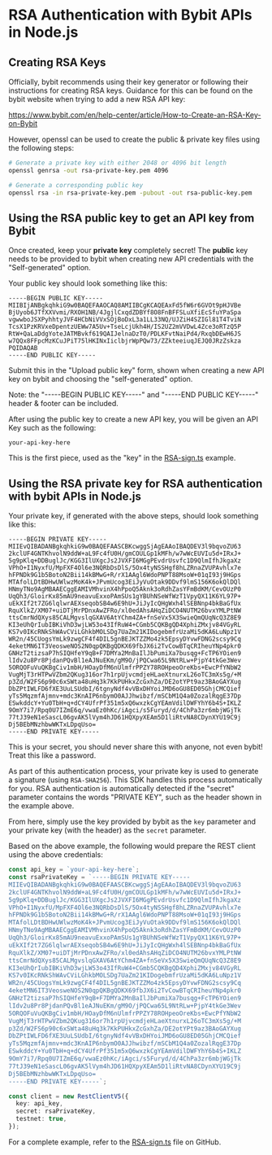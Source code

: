 # RSA Authentication with Bybit APIs in Node.js

## Creating RSA Keys

Officially, bybit recommends using their key generator or following their instructions for creating RSA keys. Guidance for this can be found on the bybit website when trying to add a new RSA API key:

https://www.bybit.com/en/help-center/article/How-to-Create-an-RSA-Key-on-Bybit

However, openssl can be used to create the public & private key files using the following steps:

```bash
# Generate a private key with either 2048 or 4096 bit length
openssl genrsa -out rsa-private-key.pem 4096

# Generate a corresponding public key
openssl rsa -in rsa-private-key.pem -pubout -out rsa-public-key.pem
```

## Using the RSA public key to get an API key from Bybit

Once created, keep your **private key** completely secret! The **public** key needs to be provided to bybit when creating new API credentials with the "Self-generated" option.

Your public key should look something like this:

```pem
-----BEGIN PUBLIC KEY-----
MIIBIjANBgkqhkiG9w0BAQEFAAOCAQ8AMIIBCgKCAQEAxFd5fW6r6GVOt9pHJVBe
BjUyob6JTfXXVvmi/RXOH1NB/4JgjlCxqdZDBYf8O8FnBFFSLuXfiEcSfuYPaSpa
vgwwboJSXPyhhtyJVF4HCbNiVVxSOjBoDxL3a1LL33NQ/UJZiH4SZIGl81T4TviN
TcsX1PzKRVxeDpentzUEWw7A5Uv+TseLcjUkh4H/IS2UZ2mVVDwL4Zce3oRTzQ5P
RtW+QaLaDdgYoteJATMBvkf619QAIJelnaDzT0/PDLKFvtNaiPd4/RxqbDEwH6JS
w7QQx8FFpcMzKCuJPiT75lHKINxIiclbjrWpPQw73/ZZkteeiuqJEJQ0JRzZskza
PQIDAQAB
-----END PUBLIC KEY-----
```

Submit this in the "Upload public key" form, shown when creating a new API key on bybit and choosing the "self-generated" option.

Note: the "-----BEGIN PUBLIC KEY-----" and "-----END PUBLIC KEY-----" header & footer can be included.

After using the public key to create a new API key, you will be given an API Key such as the following:

```
your-api-key-here
```

This is the first piece, used as the "key" in the [RSA-sign.ts](./RSA-sign.ts) example.

## Using the RSA private key for RSA authentication with bybit APIs in Node.js

Your private key, if generated with the above steps, should look something like this:

```pem
-----BEGIN PRIVATE KEY-----
MIIEvQIBADANBgkqhkiG9w0BAQEFAASCBKcwggSjAgEAAoIBAQDEV3l9bqvoZU63
2kclUF4GNTKhvolN9ddW+aL9Fc4fU0H/gmCOULGp1kMFh/w7wWcEUVIu5d+IRxJ+
5g9pKlq+DDBuglJc/KGG3IlUXgcJs2JVXFI6MGgPEvdrUsvfc1D9QlmIfhJkgaXz
VPhO+I1NyxfU/MpFXF4Ol6e3NQRbDsDlS/5Ox4tyNSSHgf8hLZRnaZVUPAvhlx7e
hFPNDk9G1b5BotoN2Bii14kBMwG+R/rX1AAgl6WdoPNPT88MsoW+01qI93j9HGps
MTAfolLDtBDHwUWlwzMoK4k+JPvmUcog3EiJyVuOtak9DDvf9lmS156K6okQlDQl
HNmyTNo9AgMBAAECggEAMIVMhvinX4hPpoQ5Aknk3oRdhZasYFmBdKM/CevOUzP0
UqQh3/GloirKx85mAU9neavuExxoPAmSUs1gYBUhNSeWfWzT1VpyQX11K6YL97P+
uEkXIf2t7ZG6lqlwrAEXseqobSB4w6E9hU+JiJyIcQHgWxh4lSEBNnp4bkBaGfUx
RquXlkZ/XM07+uiDTjMrPDnxAwZFRo/xl0edAhsAHqZiDCO4NUTM26bvxYMLPtNW
ttsCmrNdQXys85CALMgvslqGXAV6AtYChm4ZA+fnSeVx5X3SwieQmQUqNcQ3Z8E9
KI3eUhQrIubIBKiVhD3wjLW53o43IfRuW4+CGmb5CQKBgQD4XphiZMxjv84VGyRL
KS7v0IKcRNkShWAvCViLGhkbMOLSDg7UaZm21KIDogebmfrUzaMi5dKA6LuNpz1V
WR2n/45CUogsYmLk9zwgCF4f4DIL5gnBEJKTZZMo4zk5EpsyDYvwFDNG2scsy9Cq
4eketMN6IT3VeosweNOS2N0qpQKBgQDKX69fbJX6i2TvCowBTqCRIheuYNp4pkr0
GNHzT2tizsaP7hSIQHfeY9qB+F7DMYa2MnBaIlJbPumiXa7busqg+FcTP6YOien9
lIdv2u8Pr8PjdanPQvBl1eAJNuEKm/gM9O/jPQCwa65L9NtRLw+PjpY4tkGe3Wev
5ORQOFuVuQKBgCiv1mbH/HOayDfM6nUlmfrPPZY78ROHpeoOreKbs+EwcPfYNbW2
VugMjT3rHTPwVZbm2QKug316or7h1rpUjvcmdjeHLaeXtnurxL26oTC3mXs5g/+M
p3Zd/W2FS6p90c6xSWta48uHq3k7KkPUHkxZcGxhZa/DE2otYPt9az3BAoGAYXug
DbZPtIWLFD6fXE3UuLSUdbI/6tgnyNdf4vVBxDHYoiJMD6oGU8ED05GhjCMCQief
yTs5MqzmfAjmnv+mdc3KnAIP6nbymO0AJJhwibzf/mSCbM1Q4a0ZozalRqgE37Dp
ESwkddcY+Yu0TbH+q+dCY4UfrPf351m5xQ6wxzkCgYEAmVdilDWFYhY6b4S+IKLZ
9OmY7i7/Rpq0U7IZmE6q/vwaEz0hKc/iAgci/s5Furyd/d/4ChPa3zr6mbjWGjTk
77tJ39eN1eSascL06gvAK5lVym4hJD61HQXpyXEAm5D1liRtvNA8CDynXYU19C9j
Dj5BEbMNzhbwWKTxLDpqUso=
-----END PRIVATE KEY-----
```

This is your secret, you should never share this with anyone, not even bybit! Treat this like a password.

As part of this authentication process, your private key is used to generate a signature (using `RSA-SHA256`). This SDK handles this process automatically for you. RSA authentication is automatically detected if the "secret" parameter contains the words "PRIVATE KEY", such as the header shown in the example above.

From here, simply use the key provided by bybit as the `key` parameter and your private key (with the header) as the `secret` parameter.

Based on the above example, the following would prepare the REST client using the above credentials:

```typescript
const api_key = `your-api-key-here`;
const rsaPrivateKey = `-----BEGIN PRIVATE KEY-----
MIIEvQIBADANBgkqhkiG9w0BAQEFAASCBKcwggSjAgEAAoIBAQDEV3l9bqvoZU63
2kclUF4GNTKhvolN9ddW+aL9Fc4fU0H/gmCOULGp1kMFh/w7wWcEUVIu5d+IRxJ+
5g9pKlq+DDBuglJc/KGG3IlUXgcJs2JVXFI6MGgPEvdrUsvfc1D9QlmIfhJkgaXz
VPhO+I1NyxfU/MpFXF4Ol6e3NQRbDsDlS/5Ox4tyNSSHgf8hLZRnaZVUPAvhlx7e
hFPNDk9G1b5BotoN2Bii14kBMwG+R/rX1AAgl6WdoPNPT88MsoW+01qI93j9HGps
MTAfolLDtBDHwUWlwzMoK4k+JPvmUcog3EiJyVuOtak9DDvf9lmS156K6okQlDQl
HNmyTNo9AgMBAAECggEAMIVMhvinX4hPpoQ5Aknk3oRdhZasYFmBdKM/CevOUzP0
UqQh3/GloirKx85mAU9neavuExxoPAmSUs1gYBUhNSeWfWzT1VpyQX11K6YL97P+
uEkXIf2t7ZG6lqlwrAEXseqobSB4w6E9hU+JiJyIcQHgWxh4lSEBNnp4bkBaGfUx
RquXlkZ/XM07+uiDTjMrPDnxAwZFRo/xl0edAhsAHqZiDCO4NUTM26bvxYMLPtNW
ttsCmrNdQXys85CALMgvslqGXAV6AtYChm4ZA+fnSeVx5X3SwieQmQUqNcQ3Z8E9
KI3eUhQrIubIBKiVhD3wjLW53o43IfRuW4+CGmb5CQKBgQD4XphiZMxjv84VGyRL
KS7v0IKcRNkShWAvCViLGhkbMOLSDg7UaZm21KIDogebmfrUzaMi5dKA6LuNpz1V
WR2n/45CUogsYmLk9zwgCF4f4DIL5gnBEJKTZZMo4zk5EpsyDYvwFDNG2scsy9Cq
4eketMN6IT3VeosweNOS2N0qpQKBgQDKX69fbJX6i2TvCowBTqCRIheuYNp4pkr0
GNHzT2tizsaP7hSIQHfeY9qB+F7DMYa2MnBaIlJbPumiXa7busqg+FcTP6YOien9
lIdv2u8Pr8PjdanPQvBl1eAJNuEKm/gM9O/jPQCwa65L9NtRLw+PjpY4tkGe3Wev
5ORQOFuVuQKBgCiv1mbH/HOayDfM6nUlmfrPPZY78ROHpeoOreKbs+EwcPfYNbW2
VugMjT3rHTPwVZbm2QKug316or7h1rpUjvcmdjeHLaeXtnurxL26oTC3mXs5g/+M
p3Zd/W2FS6p90c6xSWta48uHq3k7KkPUHkxZcGxhZa/DE2otYPt9az3BAoGAYXug
DbZPtIWLFD6fXE3UuLSUdbI/6tgnyNdf4vVBxDHYoiJMD6oGU8ED05GhjCMCQief
yTs5MqzmfAjmnv+mdc3KnAIP6nbymO0AJJhwibzf/mSCbM1Q4a0ZozalRqgE37Dp
ESwkddcY+Yu0TbH+q+dCY4UfrPf351m5xQ6wxzkCgYEAmVdilDWFYhY6b4S+IKLZ
9OmY7i7/Rpq0U7IZmE6q/vwaEz0hKc/iAgci/s5Furyd/d/4ChPa3zr6mbjWGjTk
77tJ39eN1eSascL06gvAK5lVym4hJD61HQXpyXEAm5D1liRtvNA8CDynXYU19C9j
Dj5BEbMNzhbwWKTxLDpqUso=
-----END PRIVATE KEY-----`;

const client = new RestClientV5({
  key: api_key,
  secret: rsaPrivateKey,
  testnet: true,
});
```

For a complete example, refer to the [RSA-sign.ts](./RSA-sign.ts) file on GitHub.
